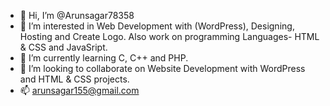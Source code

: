 - 👋 Hi, I’m @Arunsagar78358
- 👀 I’m interested in Web Development with (WordPress), Designing, Hosting and Create Logo. Also work on programming Languages- HTML & CSS and JavaSript.
- 🌱 I’m currently learning C, C++ and PHP.
- 💞️ I’m looking to collaborate on Website Development with WordPress and HTML & CSS projects.
- 📫 arunsagar155@gmail.com 

<!---
Arunsagar78358/Arunsagar78358 is a ✨ special ✨ repository because its `README.md` (this file) appears on your GitHub profile.
You can click the Preview link to take a look at your changes.
--->
